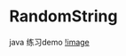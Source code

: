 # RandomString
java 练习demo
[!image](https://github.com/fanmangzhizun/RandomString/blob/master/Try/src/show.png)
